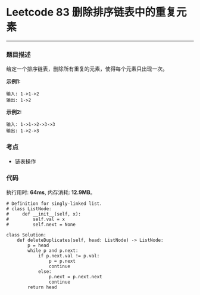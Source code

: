 # Leetcode 83 删除排序链表中的重复元素
***
### 题目描述
给定一个排序链表，删除所有重复的元素，使得每个元素只出现一次。

**示例1:**

	输入: 1->1->2
	输出: 1->2

**示例2:**

	输入: 1->1->2->3->3
	输出: 1->2->3

### 考点

* 链表操作


### 代码
执行用时: **64ms**, 内存消耗: **12.9MB**。


```
# Definition for singly-linked list.
# class ListNode:
#     def __init__(self, x):
#         self.val = x
#         self.next = None

class Solution:
    def deleteDuplicates(self, head: ListNode) -> ListNode:
        p = head
        while p and p.next:
            if p.next.val != p.val:
                p = p.next
                continue
            else:
                p.next = p.next.next
                continue
        return head             
```
